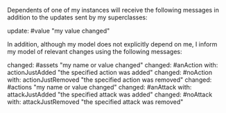 Dependents of one of my instances will receive the following messages in addition to the updates sent by my superclasses:

update: #value		"my value changed"

In addition, although my model does not explicitly depend on me, I inform my model of relevant changes using the following messages:

changed: #assets									"my name or value changed"
changed: #anAction with: actionJustAdded		"the specified action was added"
changed: #noAction with: actionJustRemoved		"the specified action was removed"
changed: #actions									"my name or value changed"
changed: #anAttack with: attackJustAdded		"the specified attack was added"
changed: #noAttack with: attackJustRemoved		"the specified attack was removed"